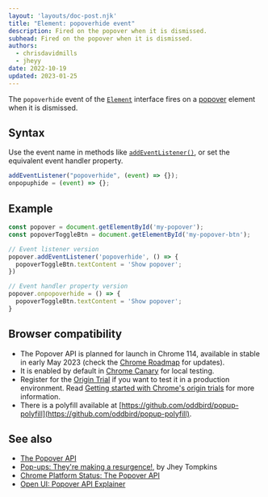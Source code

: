 ```yaml
---
layout: 'layouts/doc-post.njk'
title: "Element: popoverhide event"
description: Fired on the popover when it is dismissed.
subhead: Fired on the popover when it is dismissed.
authors:
  - chrisdavidmills
  - jheyy
date: 2022-10-19
updated: 2023-01-25
---
```


The `popoverhide` event of the [`Element`](https://developer.mozilla.org/docs/Web/API/Element) interface fires on a [popover](/docs/web-platform/popover-api/) element when it is dismissed.

## Syntax

Use the event name in methods like [`addEventListener()`](https://developer.mozilla.org/docs/Web/API/EventTarget/addEventListener), or set the equivalent event handler property.

```js
addEventListener("popoverhide", (event) => {});
onpopuphide = (event) => {};
```

## Example

```js
const popover = document.getElementById('my-popover');
const popoverToggleBtn = document.getElementById('my-popover-btn');

// Event listener version
popover.addEventListener('popoverhide', () => {
  popoverToggleBtn.textContent = 'Show popover';
})

// Event handler property version
popover.onpopoverhide = () => {
  popoverToggleBtn.textContent = 'Show popover';
}
```

## Browser compatibility

* The Popover API is planned for launch in Chrome 114, available in stable in early May 2023 (check the [Chrome Roadmap](https://chromestatus.com/roadmap) for updates).
* It is enabled by default in [Chrome Canary](https://www.google.com/chrome/canary/) for local testing.
* Register for the [Origin Trial](/origintrials/#/view_trial/4500221927649968129) if you want to test it in a production environment. Read [Getting started with Chrome's origin trials](/docs/web-platform/origin-trials/) for more information.
* There is a polyfill available at [https://github.com/oddbird/popup-polyfill](https://github.com/oddbird/popup-polyfill).

## See also

* [The Popover API](/docs/web-platform/popover-api/)
* [Pop-ups: They're making a resurgence!](/blog/pop-ups-theyre-making-a-resurgence/), by Jhey Tompkins
* [Chrome Platform Status: The Popover API](https://chromestatus.com/feature/5463833265045504)
* [Open UI: Popover API Explainer](https://open-ui.org/components/popover.research.explainer)
